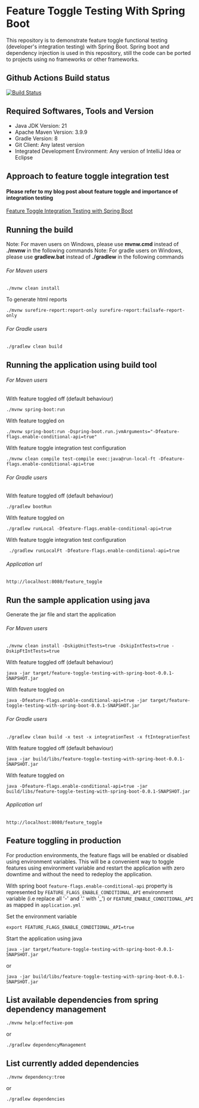 # Feature Toggle Testing With Spring Boot

This repository is to demonstrate feature toggle functional testing (developer's integration testing) with Spring Boot. Spring boot and dependency injection is used in this repository, still the code can be ported to projects using no frameworks or other frameworks.

## Github Actions Build status
[![Build Status](https://github.com/harishkannarao/FeatureToggleTestingWithSpringBoot/workflows/CI-master/badge.svg)](https://github.com/harishkannarao/FeatureToggleTestingWithSpringBoot/actions?query=workflow%3ACI-master)

## Required Softwares, Tools and Version
* Java JDK Version: 21
* Apache Maven Version: 3.9.9
* Gradle Version: 8
* Git Client: Any latest version
* Integrated Development Environment: Any version of IntelliJ Idea or Eclipse

## Approach to feature toggle integration test

#### Please refer to my blog post about feature toggle and importance of integration testing

[Feature Toggle Integration Testing with Spring Boot](https://blogs.harishkannarao.com/2018/04/feature-toggle-integration-testing-with.html)

## Running the build

Note: For maven users on Windows, please use **mvnw.cmd** instead of **./mvnw** in the following commands
Note: For gradle users on Windows, please use **gradlew.bat** instead of **./gradlew** in the following commands

###### For Maven users

    ./mvnw clean install

To generate html reports

    ./mvnw surefire-report:report-only surefire-report:failsafe-report-only

###### For Gradle users

    ./gradlew clean build

## Running the application using build tool

###### For Maven users
With feature toggled off (default behaviour)

    ./mvnw spring-boot:run

With feature toggled on

    ./mvnw spring-boot:run -Dspring-boot.run.jvmArguments="-Dfeature-flags.enable-conditional-api=true"

With feature toggle integration test configuration

    ./mvnw clean compile test-compile exec:java@run-local-ft -Dfeature-flags.enable-conditional-api=true

###### For Gradle users
With feature toggled off (default behaviour)

    ./gradlew bootRun

With feature toggled on

    ./gradlew runLocal -Dfeature-flags.enable-conditional-api=true

With feature toggle integration test configuration

     ./gradlew runLocalFt -Dfeature-flags.enable-conditional-api=true

###### Application url

    http://localhost:8080/feature_toggle

## Run the sample application using java

Generate the jar file and start the application

###### For Maven users

    ./mvnw clean install -DskipUnitTests=true -DskipIntTests=true -DskipFtIntTests=true

With feature toggled off (default behaviour)

    java -jar target/feature-toggle-testing-with-spring-boot-0.0.1-SNAPSHOT.jar

With feature toggled on

    java -Dfeature-flags.enable-conditional-api=true -jar target/feature-toggle-testing-with-spring-boot-0.0.1-SNAPSHOT.jar

###### For Gradle users

    ./gradlew clean build -x test -x integrationTest -x ftIntegrationTest

With feature toggled off (default behaviour)

    java -jar build/libs/feature-toggle-testing-with-spring-boot-0.0.1-SNAPSHOT.jar 

With feature toggled on

    java -Dfeature-flags.enable-conditional-api=true -jar build/libs/feature-toggle-testing-with-spring-boot-0.0.1-SNAPSHOT.jar

###### Application url

    http://localhost:8080/feature_toggle

## Feature toggling in production

For production environments, the feature flags will be enabled or disabled using environment variables. This will be a convenient way to toggle features using environment variable and restart the application with zero downtime and without the need to redeploy the application.

With spring boot `feature-flags.enable-conditional-api` property is represented by `FEATURE_FLAGS_ENABLE_CONDITIONAL_API` environment variable (i.e replace all '-' and '.' with '_') or `FEATURE_ENABLE_CONDITIONAL_API` as mapped in `application.yml`

Set the environment variable

    export FEATURE_FLAGS_ENABLE_CONDITIONAL_API=true

Start the application using java

    java -jar target/feature-toggle-testing-with-spring-boot-0.0.1-SNAPSHOT.jar

or

    java -jar build/libs/feature-toggle-testing-with-spring-boot-0.0.1-SNAPSHOT.jar

## List available dependencies from spring dependency management

    ./mvnw help:effective-pom

or

    ./gradlew dependencyManagement

## List currently added dependencies

    ./mvnw dependency:tree

or

    ./gradlew dependencies
